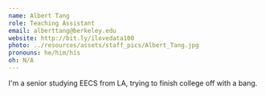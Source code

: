 ```yaml
---
name: Albert Tang
role: Teaching Assistant
email: alberttang@berkeley.edu
website: http://bit.ly/ilovedata100
photo: ../resources/assets/staff_pics/Albert_Tang.jpg
pronouns: he/him/his
oh: N/A
---
```


I'm a senior studying EECS from LA, trying to finish college off with a bang.
